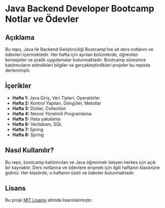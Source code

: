 # Java Backend Developer Bootcamp Notlar ve Ödevler

## Açıklama
Bu repo, Java ile Backend Geliştiriciliği Bootcamp'ine ait ders notlarını ve ödevleri içermektedir. Her hafta için ayrılan bölümlerde, öğrenilen konseptler ve pratik uygulamalar bulunmaktadır. Bootcamp süresince katılımcıların edindikleri bilgiler ve gerçekleştirdikleri projeler bu repoda derlenmiştir.

## İçerikler
- **Hafta 1:** Java Giriş, Veri Tipleri, Operatörler
- **Hafta 2:** Kontrol Yapıları, Döngüler, Metotlar
- **Hafta 3:** Diziler, Collection
- **Hafta 4:** Nesne Yönelimli Programlama
- **Hafta 5:** Hata yakalama
- **Hafta 6:** Veritabanı, SQL
- **Hafta 7:** Spring
- **Hafta 8:** Spring

## Nasıl Kullanılır?
Bu repo, bootcamp katılımcıları ve Java öğrenmek isteyen herkes için açık bir kaynaktır. Ders notlarına ve ödevlere erişmek için ilgili haftanın klasörüne gidiniz. Her klasörde, o haftanın özeti ve ödevler bulunmaktadır.



## Lisans
Bu proje [MIT Lisansı](LICENSE) altında lisanslanmıştır.
